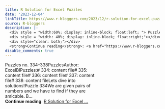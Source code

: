 ```yaml
---
title: R Solution for Excel Puzzles
date: '2023-12-04'
linkTitle: https://www.r-bloggers.com/2023/12/r-solution-for-excel-puzzles-2/
source: R-bloggers
description: |-
  <div style = "width:60%; display: inline-block; float:left; "> Puzzles no. 334–338PuzzlesAuthor: ExcelBIPuzzles:# 334: content file# 335: content file# 336: content file# 337: content file# 338: content fileLets dive into solutions!Puzzle 334We are given pairs of numbers and we have to find if they are amicable. B...</div>
  <div style = "width: 40%; display: inline-block; float:right;"></div>
  <div style="clear: both;"></div>
  <strong>Continue reading</strong>: <a href="https://www.r-bloggers.com/2023/12/r-solution-for-excel-puzzles-2/">R Solution for Excel ...
disable_comments: true
---
```

<div style = "width:60%; display: inline-block; float:left; "> Puzzles no. 334–338PuzzlesAuthor: ExcelBIPuzzles:# 334: content file# 335: content file# 336: content file# 337: content file# 338: content fileLets dive into solutions!Puzzle 334We are given pairs of numbers and we have to find if they are amicable. B...</div>
<div style = "width: 40%; display: inline-block; float:right;"></div>
<div style="clear: both;"></div>
<strong>Continue reading</strong>: <a href="https://www.r-bloggers.com/2023/12/r-solution-for-excel-puzzles-2/">R Solution for Excel ...